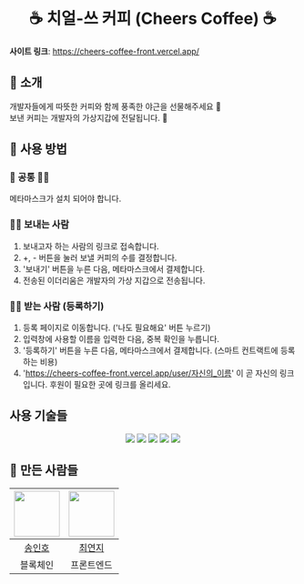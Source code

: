 <div align="center">

# ☕ 치얼-쓰 커피 (Cheers Coffee) ☕

</div>

**사이트 링크**: https://cheers-coffee-front.vercel.app/

## 👋 소개 

개발자들에게 따뜻한 커피와 함께 풍족한 야근을 선물해주세요 💜 <br>
보낸 커피는 개발자의 가상지갑에 전달됩니다. 🤑

## 🌳 사용 방법

### 🙆 공통 🙆‍♀️
메타마스크가 설치 되어야 합니다.

### 👨‍💼 보내는 사람
1. 보내고자 하는 사람의 링크로 접속합니다.
2. +, - 버튼을 눌러 보낼 커피의 수를 결정합니다.
3. '보내기' 버튼을 누른 다음, 메타마스크에서 결제합니다.
4. 전송된 이더리움은 개발자의 가상 지갑으로 전송됩니다.

### 👨‍💻 받는 사람 (등록하기)
1. 등록 페이지로 이동합니다. ('나도 필요해요' 버튼 누르기)
2. 입력창에 사용할 이름을 입력한 다음, 중복 확인을 누릅니다.
3. '등록하기' 버튼을 누른 다음, 메타마스크에서 결제합니다. (스마트 컨트랙트에 등록하는 비용)
4. 'https://cheers-coffee-front.vercel.app/user/자신의_이름' 이 곧 자신의 링크입니다. 후원이 필요한 곳에 링크를 올리세요.

## 사용 기술들
<div align="center">
  <img src="https://img.shields.io/badge/React-41BADB?style=flat-square&logo=react&logoColor=white" />
  <img src="https://img.shields.io/badge/Solidity-363636?style=flat-square&logo=solidity&logoColor=white" />
  <img src="https://img.shields.io/badge/Next.js-000000?style=flat-square&logo=next.js&logoColor=white" />
  <img src="https://img.shields.io/badge/CSS3-1572B6?style=flat-square&logo=css3&logoColor=white" />
  <img src="https://img.shields.io/badge/JavaScript-F7DF1E?style=flat-square&logo=javascript&logoColor=black" />
</div>

## 💬 만든 사람들
|<img src="https://github.com/ImInnocent.png" width="80">|<img src="https://user-images.githubusercontent.com/50475196/169682575-715b1fb6-e5b0-42f8-864a-64196e89ecd7.jpg" width="80">|
|:---:|:---:|
|[송인호](https://github.com/ImInnocent)|[최연지](https://github.com/dearyeon)|
|블록체인|프론트엔드|
